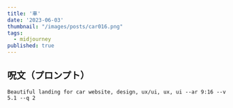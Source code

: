 ```yaml
---
title: '車'
date: '2023-06-03'
thumbnail: "/images/posts/car016.png"
tags:
  - midjourney
published: true
---
```


## 呪文（プロンプト）
```
Beautiful landing for car website, design, ux/ui, ux, ui --ar 9:16 --v 5.1 --q 2
```